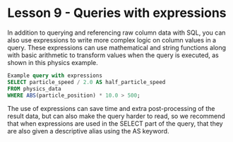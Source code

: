 # Lesson 9 - Queries with expressions

In addition to querying and referencing raw column data with SQL, you can also use expressions to write more complex logic on column values in a query. These expressions can use mathematical and string functions along with basic arithmetic to transform values when the query is executed, as shown in this physics example.

```sql
Example query with expressions
SELECT particle_speed / 2.0 AS half_particle_speed
FROM physics_data
WHERE ABS(particle_position) * 10.0 > 500;
```

The use of expressions can save time and extra post-processing of the result data, but can also make the query harder to read, so we recommend that when expressions are used in the SELECT part of the query, that they are also given a descriptive alias using the AS keyword.

